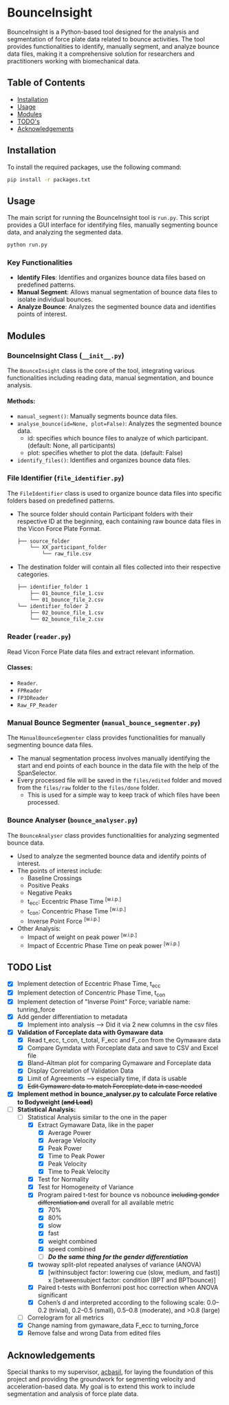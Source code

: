 
# BounceInsight

BounceInsight is a Python-based tool designed for the analysis and segmentation of force plate data related to bounce activities. The tool provides functionalities to identify, manually segment, and analyze bounce data files, making it a comprehensive solution for researchers and practitioners working with biomechanical data.

## Table of Contents
- [Installation](#installation)
- [Usage](#usage)
- [Modules](#modules)
- [TODO's](#todo-list)
- [Acknowledgements](#acknowledgements)

## Installation

To install the required packages, use the following command:

```bash
pip install -r packages.txt
```

## Usage

The main script for running the BounceInsight tool is `run.py`. This script provides a GUI interface for identifying files, manually segmenting bounce data, and analyzing the segmented data.

```bash
python run.py
```

### Key Functionalities

- **Identify Files**: Identifies and organizes bounce data files based on predefined patterns.
- **Manual Segment**: Allows manual segmentation of bounce data files to isolate individual bounces.
- **Analyze Bounce**: Analyzes the segmented bounce data and identifies points of interest.

## Modules

### BounceInsight Class (`__init__.py`)
The `BounceInsight` class is the core of the tool, integrating various functionalities including reading data, manual segmentation, and bounce analysis.

#### Methods:
- `manual_segment()`: Manually segments bounce data files.
- `analyse_bounce(id=None, plot=False)`: Analyzes the segmented bounce data.
  - id: specifies which bounce files to analyze of which participant. (default: None, all participants)
  - plot: specifies whether to plot the data. (default: False)
- `identify_files()`: Identifies and organizes bounce data files.

### File Identifier (`file_identifier.py`)
The `FileIdentifier` class is used to organize bounce data files into specific folders based on predefined patterns.
- The source folder should contain Participant folders with their respective ID at the beginning, each containing raw bounce data files in the Vicon Force Plate Format.
  ```bash
  ├── source_folder
      └── XX_participant_folder
          └── raw_file.csv
  ```
- The destination folder will contain all files collected into their respective categories.
  ```bash
  ├── identifier_folder 1
      ├── 01_bounce_file_1.csv
      └── 01_bounce_file_2.csv
  └── identifier_folder 2
      ├── 02_bounce_file_1.csv
      └── 02_bounce_file_2.csv
  ```


### Reader (`reader.py`)
Read Vicon Force Plate data files and extract relevant information.

#### Classes:
- `Reader`.
- `FPReader`
- `FP3DReader`
- `Raw_FP_Reader`

### Manual Bounce Segmenter (`manual_bounce_segmenter.py`)
The `ManualBounceSegmenter` class provides functionalities for manually segmenting bounce data files.
- The manual segmentation process involves manually identifying the start and end points of each bounce in the data file with the help of the SpanSelector.
- Every processed file will be saved in the `files/edited` folder and moved from the `files/raw` folder to the `files/done` folder.
  - This is used for a simple way to keep track of which files have been processed.

### Bounce Analyser (`bounce_analyser.py`)
The `BounceAnalyser` class provides functionalities for analyzing segmented bounce data.

- Used to analyze the segmented bounce data and identify points of interest.
- The points of interest include:
  - Baseline Crossings
  - Positive Peaks
  - Negative Peaks
  - t<sub>ecc</sub>: Eccentric Phase Time  <sup>[w.i.p.]</sup>
  - t<sub>con</sub>: Concentric Phase Time <sup>[w.i.p.]</sup>
  - Inverse Point Force <sup>[w.i.p.]</sup>
- Other Analysis:
  - Impact of weight on peak power <sup>[w.i.p.]</sup>
  - Impact of Eccentric Phase Time on peak power <sup>[w.i.p.]</sup>

## TODO List
- [x] Implement detection of Eccentric Phase Time, t<sub>ecc</sub>
- [x] Implement detection of Concentric Phase Time, t<sub>con</sub>
- [x] Implement detection of "Inverse Point" Force; variable name: tunring_force
- [x] Add gender differentiation to metadata
  - [x] Implement into analysis --> Did it via 2 new columns in the csv files
- [x] **Validation of Forceplate data with Gymaware data**
  - [x] Read t_ecc, t_con, t_total, F_ecc and F_con from the Gymaware data
  - [x] Compare Gymdata with Forceplate data and save to CSV and Excel file
  - [x] Bland–Altman plot for comparing Gymaware and Forceplate data
  - [x] Display Correlation of Validation Data
  - [x] Limit of Agreements --> especially time, if data is usable
  - [x] ~~Edit Gymaware data to match Forceplate data in case needed~~
- [x] **Implement method in bounce_analyser.py to calculate Force relative to Bodyweight (~~and Load~~)**
- [ ] **Statistical Analysis:**
  - [ ] Statistical Analysis similar to the one in the paper
    - [x] Extract Gymaware Data, like in the paper
      - [x] Average Power
      - [x] Average Velocity
      - [x] Peak Power
      - [x] Time to Peak Power
      - [x] Peak Velocity
      - [x] Time to Peak Velocity
    - [x] Test for Normality
    - [x] Test for Homogeneity of Variance
    - [x] Program paired t-test for bounce vs nobounce ~~including gender differentiation and~~ overall for all available metric
      - [x] 70%
      - [x] 80%
      - [x] slow
      - [x] fast
      - [x] weight combined
      - [x] speed combined
      - [ ] **_Do the same thing for the gender differentiation_**
    - [x] twoway split-plot repeated analyses of variance (ANOVA) 
      - [x] [withinsubject factor: lowering cue (slow, medium, and fast)] x [betweensubject factor: condition (BPT and BPTbounce)]
    - [x] Paired t-tests with Bonferroni post hoc correction when ANOVA significant
    - [x] Cohen’s d and interpreted according to the following scale: 0.0–0.2 (trivial), 0.2–0.5 (small), 0.5–0.8 (moderate), and >0.8 (large)
  - [ ] Correlogram for all metrics
  - [x] Change naming from gymaware_data F_ecc to turning_force
  - [x] Remove false and wrong Data from edited files
## Acknowledgements

Special thanks to my supervisor, [acbasil](https://github.com/acbasil), for laying the foundation of this project and providing the groundwork for segmenting velocity and acceleration-based data. My goal is to extend this work to include segmentation and analysis of force plate data.
